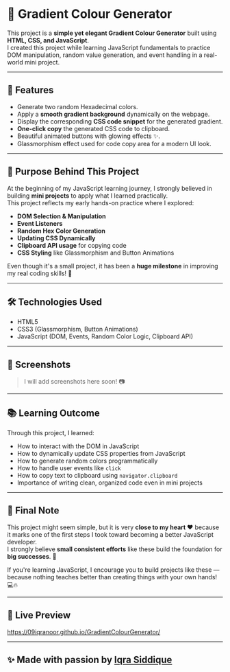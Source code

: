 # 🎨 Gradient Colour Generator

This project is a **simple yet elegant Gradient Colour Generator** built using **HTML, CSS, and JavaScript**.  
I created this project while learning JavaScript fundamentals to practice DOM manipulation, random value generation, and event handling in a real-world mini project.

---

## 🚀 Features

- Generate two random Hexadecimal colors.
- Apply a **smooth gradient background** dynamically on the webpage.
- Display the corresponding **CSS code snippet** for the generated gradient.
- **One-click copy** the generated CSS code to clipboard.
- Beautiful animated buttons with glowing effects ✨.
- Glassmorphism effect used for code copy area for a modern UI look.

---

## 🎯 Purpose Behind This Project

At the beginning of my JavaScript learning journey, I strongly believed in building **mini projects** to apply what I learned practically.  
This project reflects my early hands-on practice where I explored:

- **DOM Selection & Manipulation**
- **Event Listeners**
- **Random Hex Color Generation**
- **Updating CSS Dynamically**
- **Clipboard API usage** for copying code
- **CSS Styling** like Glassmorphism and Button Animations

Even though it's a small project, it has been a **huge milestone** in improving my real coding skills! 🚀

---

## 🛠️ Technologies Used

- HTML5
- CSS3 (Glassmorphism, Button Animations)
- JavaScript (DOM, Events, Random Color Logic, Clipboard API)

---

## 📸 Screenshots

> I will add screenshots here soon! 📷

---

## 📚 Learning Outcome

Through this project, I learned:

- How to interact with the DOM in JavaScript
- How to dynamically update CSS properties from JavaScript
- How to generate random colors programmatically
- How to handle user events like `click`
- How to copy text to clipboard using `navigator.clipboard`
- Importance of writing clean, organized code even in mini projects

---

## 💬 Final Note

This project might seem simple, but it is very **close to my heart ❤️** because it marks one of the first steps I took toward becoming a better JavaScript developer.  
I strongly believe **small consistent efforts** like these build the foundation for **big successes**. 🌟

If you're learning JavaScript, I encourage you to build projects like these — because nothing teaches better than creating things with your own hands! 💻🔥

---

## 🧿 Live Preview

 https://09iqranoor.github.io/GradientColourGenerator/

---

## ✨ Made with passion by [Iqra Siddique](https://github.com/09iqranoor)

